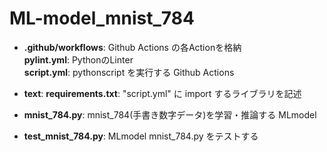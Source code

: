 # ML-model_mnist_784

+ **.github/workflows**: Github Actions の各Actionを格納  
  **pylint.yml**: PythonのLinter  
  **script.yml**: pythonscript を実行する Github Actions  

+ **text**:
  **requirements.txt**: "script.yml" に import するライブラリを記述  

+ **mnist_784.py**: mnist_784(手書き数字データ)を学習・推論する MLmodel  

+ **test_mnist_784.py**: MLmodel mnist_784.py をテストする  